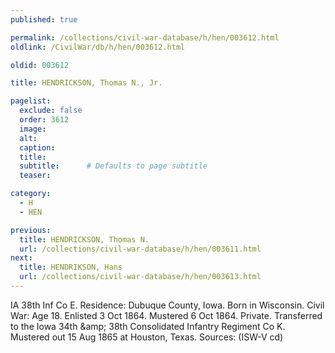 ```yaml
---
published: true

permalink: /collections/civil-war-database/h/hen/003612.html
oldlink: /CivilWar/db/h/hen/003612.html

oldid: 003612

title: HENDRICKSON, Thomas N., Jr.

pagelist:
  exclude: false
  order: 3612
  image: 
  alt:
  caption:
  title:
  subtitle:      # Defaults to page subtitle
  teaser:

category: 
  - H 
  - HEN

previous:
  title: HENDRICKSON, Thomas N.
  url: /collections/civil-war-database/h/hen/003611.html  
next:
  title: HENDRIKSON, Hans
  url: /collections/civil-war-database/h/hen/003613.html   
---
```

IA 38th Inf Co E. Residence: Dubuque County, Iowa. Born in Wisconsin. Civil War: Age 18. Enlisted 3 Oct 1864. Mustered 6 Oct 1864. Private. Transferred to the Iowa 34th &amp;amp; 38th Consolidated Infantry Regiment Co K. Mustered out 15 Aug 1865 at Houston, Texas. Sources: (ISW-V cd)